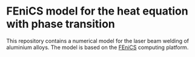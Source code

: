 FEniCS model for the heat equation with phase transition
========================================================

This repository contains a numerical model for the laser beam welding of aluminium alloys. The model is based on the [FEniCS][1] computing platform.


[1]: https://fenicsproject.org/
